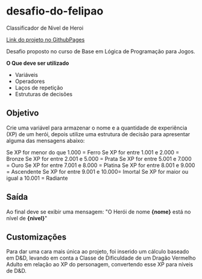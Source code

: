 # desafio-do-felipao
 Classificador de Nivel de Heroi

[Link do projeto no GithubPages](https://beniih.github.io/desafio-do-felipao/)

Desafio proposto no curso de Base em Lógica de Programação para Jogos.

**O Que deve ser utilizado**

- Variáveis
- Operadores
- Laços de repetição
- Estruturas de decisões

## Objetivo

Crie uma variável para armazenar o nome e a quantidade de experiência (XP) de um herói, depois utilize uma estrutura de decisão para apresentar alguma das mensagens abaixo:

Se XP for menor do que 1.000 = Ferro
Se XP for entre 1.001 e 2.000 = Bronze
Se XP for entre 2.001 e 5.000 = Prata
Se XP for entre 5.001 e 7.000 = Ouro
Se XP for entre 7.001 e 8.000 = Platina
Se XP for entre 8.001 e 9.000 = Ascendente
Se XP for entre 9.001 e 10.000= Imortal
Se XP for maior ou igual a 10.001 = Radiante

## Saída

Ao final deve se exibir uma mensagem:
"O Herói de nome **{nome}** está no nível de **{nivel}**"

## Customizações

Para dar uma cara mais única ao projeto, foi inserido um cálculo baseado em D&D, levando em conta a Classe de Dificuldade de um Dragão Vermelho Adulto em relação ao XP do personagem, convertendo esse XP para níveis de D&D.
